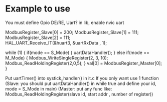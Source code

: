 # Example to use

You must define Gpio DE/RE, Uart? in lib, enable nvic uart

  ModbusRegister_Slave[0] = 200;
  ModbusRegister_Slave[1] = 111;
  ModbusRegister_Slave[2] = 111;			
HAL_UART_Receive_IT(&huart3, &uartRxData , 1);

  while (1)
  {
		if(mode == S_Mode)
		{
			uartDataHandler();
		}
		else if(mode == M_Mode)
		{
			Modbus_WriteSingleRegister(2, 3, 10);
			Modbus_ReadHoldingRegister(2,0,5);
		}
		val[0] = ModbusRegister_Master[0];
  }


  Put uartTimer() into systick_handler() in it.c
If you only want use 1 function 
(Slave: you should put uartDataHandler() in while true and define your id, mode = S_Mode in main)
(Master: put any func like: Modbus_ReadHoldingRegister(slave id, start addr , number of register))
